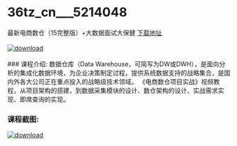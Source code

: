 # 36tz_cn___5214048
最新电商数仓（15完整版）+大数据面试大保健
[下载地址](http://www.36tz.cn/article/5214048 "下载地址")
<br/></br>[![download](http://36tz.cn/muke_img/2020_06_1-102-300x208.png "下载地址")](http://www.36tz.cn/article/5214048 "下载地址")
<br/></br>### 课程介绍:
数据仓库（Data Warehouse，可简写为DW或DWH），是面向分析的集成化数据环境，为企业决策制定过程，提供系统数据支持的战略集合，是国内外各大公司正在重点投入的战略级技术领域。
《电商数仓项目实战》视频教程，从项目架构的搭建，到数据采集模块的设计、数仓架构的设计、实战需求实现、即席查询的实现。

### 课程截图:
[![download](http://36tz.cn/muke_img/2020_06_2-115-300x208.png "下载地址")](http://www.36tz.cn/article/5214048 "下载地址")
